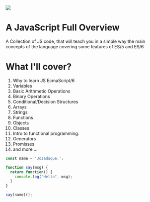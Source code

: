 <img src="http://ourcodeworld.com/public-media/articles/articleocw-565adecfc4fe7.jpg" />

# A JavaScript Full Overview
A Collection of JS code, that will teach you in a simple way the main concepts of the language covering some features of ES/5 and ES/6

# What I'll cover?
<ol>
  <li>Why to learn JS EcmaScript/6</li>
  <li>Variables</li>
  <li>Basic Arithmetic Operations</li>
  <li>Binary Operations</li>
  <li>Conditional/Decision Structures</li>
  <li>Arrays</li>
  <li>Strings</li>
  <li>Functions</li>
  <li>Objects</li>
  <li>Classes</li>
  <li>Intro to functional programming.</li>
  <li>Generators</li>
  <li>Promisses</li>
  <li>and more ...</li>
</ol>

```js
const name = 'Jozadaque.';

function say(msg) {
  return function() {
    console.log("Hello", msg);
  }
}

say(name)();
```
